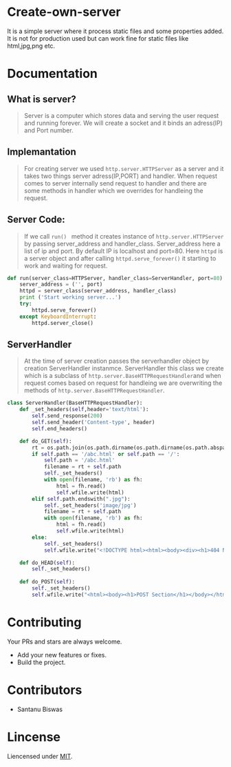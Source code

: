 # Create-own-server
It is a simple server where it process static files and some properties added.
It is not for production used but can work fine for static files like html,jpg,png etc.
# Documentation
## What is server?
> Server is a computer which stores data and serving the user request and running forever. We will create a socket and  it binds an adress(IP) and Port number.
## Implemantation
> For creating server we used ```http.server.HTTPServer``` as a server and it takes two things server adress(IP,PORT) and handler. When request comes to server internally send request to handler and there are some methods in handler which we overrides for handleing the request.
## Server Code:
> If we call ```run() ``` method it creates instance of ```http.server.HTTPServer``` by passing server_address and handler_class. Server_address here a list of ip and port. By default IP is localhost and port=80. Here ```httpd``` is a server object and after calling ```httpd.serve_forever()``` it starting to work and waiting for request.
```python
def run(server_class=HTTPServer, handler_class=ServerHandler, port=80):
    server_address = ('', port)
    httpd = server_class(server_address, handler_class)
    print ('Start working server...')
    try:
        httpd.serve_forever()
    except KeyboardInterrupt:
        httpd.server_close()
```
## ServerHandler
> At the time of server creation passes the serverhandler object by creation ServerHandler instanmce. ServerHandler this class we create which is a subclass of ``` http.server.BaseHTTPRequestHandler ```and when request comes based on request for handleing we are overwriting the methods of ``` http.server.BaseHTTPRequestHandler ```.
```python
class ServerHandler(BaseHTTPRequestHandler):
    def _set_headers(self,header='text/html'):
        self.send_response(200)
        self.send_header('Content-type', header)
        self.end_headers()

    def do_GET(self):
        rt = os.path.join(os.path.dirname(os.path.dirname(os.path.abspath(__file__))), 'create-own-server')
        if self.path == '/abc.html' or self.path == '/':
            self.path = '/abc.html'
            filename = rt + self.path
            self._set_headers()
            with open(filename, 'rb') as fh:
                html = fh.read()
                self.wfile.write(html)
        elif self.path.endswith(".jpg"):
            self._set_headers('image/jpg')
            filename = rt + self.path
            with open(filename, 'rb') as fh:
                html = fh.read()
                self.wfile.write(html)
        else:
            self._set_headers()
            self.wfile.write("<!DOCTYPE html><html><body><div><h1>404 NOT FOUND</h1></body></html".encode())

    def do_HEAD(self):
        self._set_headers()
        
    def do_POST(self):
        self._set_headers()
        self.wfile.write("<html><body><h1>POST Section</h1></body></html>")
```
# Contributing
Your PRs and stars are always welcome.
- Add your new features or fixes.
- Build the project.
# Contributors
- Santanu Biswas
# Lincense
Liencensed under [MIT](LICENSE).
